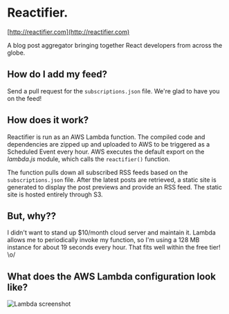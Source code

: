 # Reactifier.

[http://reactifier.com](http://reactifier.com)

A blog post aggregator bringing together React developers from across the globe.

## How do I add my feed?

Send a pull request for the `subscriptions.json` file. We're glad to have you on
the feed!

## How does it work?

Reactifier is run as an AWS Lambda function. The compiled code and
dependencies are zipped up and uploaded to AWS to be triggered as a Scheduled
Event every hour. AWS executes the default export on the _lambda.js_ module,
which calls the `reactifier()` function.

The function pulls down all subscribed RSS feeds based on the
`subscriptions.json` file. After the latest posts are retrieved, a static site
is generated to display the post previews and provide an RSS feed. The static
site is hosted entirely through S3.

## But, why??

I didn't want to stand up $10/month cloud server and maintain it. Lambda allows
me to periodically invoke my function, so I'm using a 128 MB instance for about
19 seconds every hour. That fits well within the free tier! \o/

## What does the AWS Lambda configuration look like?

![Lambda screenshot](https://raw.githubusercontent.com/bkonkle/reactifier/master/lambda-screenshot.png)
